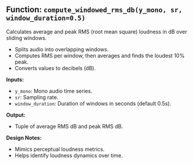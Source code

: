 
## Function: `compute_windowed_rms_db(y_mono, sr, window_duration=0.5)`

Calculates average and peak RMS (root mean square) loudness in dB over sliding windows.

- Splits audio into overlapping windows.  
- Computes RMS per window, then averages and finds the loudest 10% peak.  
- Converts values to decibels (dB).

**Inputs:**  
- `y_mono`: Mono audio time series.  
- `sr`: Sampling rate.  
- `window_duration`: Duration of windows in seconds (default 0.5s).

**Output:**  
- Tuple of average RMS dB and peak RMS dB.

**Design Notes:**  
- Mimics perceptual loudness metrics.  
- Helps identify loudness dynamics over time.